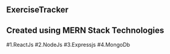 ## ExerciseTracker

## Created using MERN Stack Technologies

#1.ReactJs
#2.NodeJs
#3.Expressjs
#4.MongoDb

